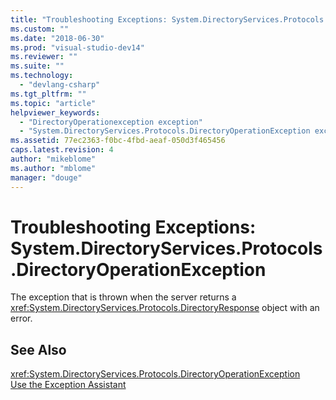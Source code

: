 ```yaml
---
title: "Troubleshooting Exceptions: System.DirectoryServices.Protocols.DirectoryOperationException | Microsoft Docs"
ms.custom: ""
ms.date: "2018-06-30"
ms.prod: "visual-studio-dev14"
ms.reviewer: ""
ms.suite: ""
ms.technology: 
  - "devlang-csharp"
ms.tgt_pltfrm: ""
ms.topic: "article"
helpviewer_keywords: 
  - "DirectoryOperationexception exception"
  - "System.DirectoryServices.Protocols.DirectoryOperationException exception"
ms.assetid: 77ec2363-f0bc-4fbd-aeaf-050d3f465456
caps.latest.revision: 4
author: "mikeblome"
ms.author: "mblome"
manager: "douge"
---
```

# Troubleshooting Exceptions: System.DirectoryServices.Protocols.DirectoryOperationException
The exception that is thrown when the server returns a <xref:System.DirectoryServices.Protocols.DirectoryResponse> object with an error.  
  
## See Also  
 <xref:System.DirectoryServices.Protocols.DirectoryOperationException>   
 [Use the Exception Assistant](http://msdn.microsoft.com/library/e0a78c50-7318-4d54-af51-40c00aea8711)